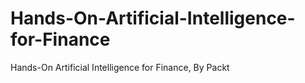 # Hands-On-Artificial-Intelligence-for-Finance
Hands-On Artificial Intelligence for Finance, By Packt
